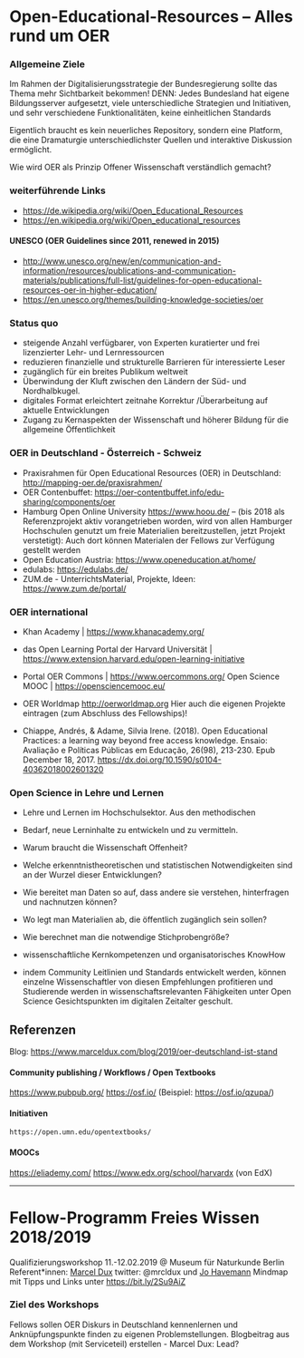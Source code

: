 # Open-Educational-Resources – Alles rund um OER


### Allgemeine Ziele
Im Rahmen der Digitalisierungsstrategie der Bundesregierung sollte das Thema mehr Sichtbarkeit bekommen! DENN: Jedes Bundesland hat eigene Bildungsserver aufgesetzt, viele unterschiedliche Strategien und Initiativen, und sehr verschiedene Funktionalitäten, keine einheitlichen Standards
    
Eigentlich braucht es kein neuerliches Repository, sondern eine Platform, die eine Dramaturgie unterschiedlichster Quellen und interaktive Diskussion ermöglicht.
  
Wie wird OER als Prinzip Offener Wissenschaft verständlich gemacht?

    
### weiterführende Links    
- https://de.wikipedia.org/wiki/Open_Educational_Resources
- https://en.wikipedia.org/wiki/Open_educational_resources

#### UNESCO (OER Guidelines since 2011, renewed in 2015)
- http://www.unesco.org/new/en/communication-and-information/resources/publications-and-communication-materials/publications/full-list/guidelines-for-open-educational-resources-oer-in-higher-education/
- https://en.unesco.org/themes/building-knowledge-societies/oer

### Status quo
- steigende Anzahl verfügbarer, von Experten kuratierter und frei lizenzierter Lehr- und Lernressourcen
- reduzieren finanzielle und strukturelle Barrieren für interessierte Leser
- zugänglich für ein breites Publikum weltweit  
- Überwindung der Kluft zwischen den Ländern der Süd- und Nordhalbkugel. 
- digitales Format erleichtert zeitnahe Korrektur /Überarbeitung auf aktuelle Entwicklungen 
- Zugang zu Kernaspekten der Wissenschaft und höherer Bildung für die allgemeine Öffentlichkeit

### OER in Deutschland - Österreich - Schweiz
- Praxisrahmen für Open Educational Resources (OER) in Deutschland: http://mapping-oer.de/praxisrahmen/
- OER Contenbuffet: https://oer-contentbuffet.info/edu-sharing/components/oer
- Hamburg Open Online University https://www.hoou.de/ – (bis 2018 als Referenzprojekt aktiv vorangetrieben worden, wird von allen Hamburger Hochschulen genutzt um freie Materialien bereitzustellen, jetzt Projekt verstetigt): Auch dort können Materialen der Fellows zur Verfügung gestellt werden
- Open Education Austria: https://www.openeducation.at/home/ 
- edulabs: https://edulabs.de/
- ZUM.de - UnterrichtsMaterial, Projekte, Ideen: https://www.zum.de/portal/

### OER international
- Khan Academy | https://www.khanacademy.org/
- das Open Learning Portal der Harvard Universität | https://www.extension.harvard.edu/open-learning-initiative
- Portal OER Commons |  https://www.oercommons.org/
 Open Science MOOC | https://opensciencemooc.eu/
- OER Worldmap http://oerworldmap.org Hier auch die eigenen Projekte eintragen (zum Abschluss des Fellowships)!

- Chiappe, Andrés, & Adame, Silvia Irene. (2018). Open Educational Practices: a learning way beyond free access knowledge. Ensaio: Avaliação e Políticas Públicas em Educação, 26(98), 213-230. Epub December 18, 2017. https://dx.doi.org/10.1590/s0104-40362018002601320


### Open Science in Lehre und Lernen
- Lehre und Lernen im Hochschulsektor. Aus den methodischen 
- Bedarf, neue Lerninhalte zu entwickeln und zu vermitteln. 
- Warum braucht die Wissenschaft Offenheit? 
- Welche erkenntnistheoretischen und statistischen Notwendigkeiten sind an der Wurzel dieser Entwicklungen? 
- Wie bereitet man Daten so auf, dass andere sie verstehen, hinterfragen und nachnutzen können? 
- Wo legt man Materialien ab, die öffentlich zugänglich sein sollen? 
- Wie berechnet man die notwendige Stichprobengröße? 
- wissenschaftliche Kernkompetenzen und organisatorisches KnowHow

- indem Community Leitlinien und Standards entwickelt werden, können einzelne Wissenschaftler von diesen Empfehlungen profitieren und Studierende werden in wissenschaftsrelevanten Fähigkeiten unter Open Science Gesichtspunkten im digitalen Zeitalter geschult. 

## Referenzen
Blog: https://www.marceldux.com/blog/2019/oer-deutschland-ist-stand

#### Community publishing / Workflows / Open Textbooks
https://www.pubpub.org/
https://osf.io/ (Beispiel: https://osf.io/qzupa/)

#### Initiativen
    https://open.umn.edu/opentextbooks/
    
#### MOOCs 
https://eliademy.com/
https://www.edx.org/school/harvardx (von EdX)

- - - 

# Fellow-Programm Freies Wissen 2018/2019
Qualifizierungsworkshop 11.-12.02.2019 @ Museum für Naturkunde Berlin
Referent*innen: [Marcel Dux](www.marceldux.com) twitter: @mrcldux und [Jo Havemann](https://de.wikiversity.org/wiki/Wikiversity:Fellow-Programm_Freies_Wissen/MentorInnen/Johanna_Havemann)
Mindmap mit Tipps und Links unter https://bit.ly/2Su9AiZ

### Ziel des Workshops
Fellows sollen OER Diskurs in Deutschland kennenlernen und Anknüpfungspunkte finden zu eigenen Problemstellungen.
Blogbeitrag aus dem Workshop (mit Serviceteil) erstellen - Marcel Dux: Lead?
